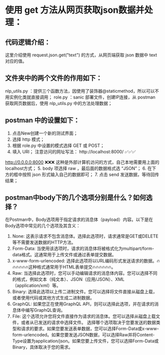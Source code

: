 # 使用 get 方法从网页获取json数据并处理：
## 代码逻辑介绍：
这里介绍使用 request.json.get("text") 的方式，从网页端获取 json 数据中 text 对应的值。
## 文件夹中的两个文件的作用如下：
nlp_utils.py ：提供三个函数方法，因使用了装饰器@staticmethod，所以可以不用实例化类就直接调用；
role.py ：sanic 部署文件，创建IP连接，从 postman 获取网页数据后，使用 nlp_utils.py 中的方法处理数据；
## postman 中的设置如下：
1. 点击New创建一个新的测试界面；
2. 选择 http 模式；
3. 根据 role.py 中设置的模式选择 GET 或 POST；
4. 填入 URl；
注意访问的网址写法：
http://localhost:8000/   ✅✅✅

http://0.0.0.0:8000      ❌❌❌ 这种是外部计算机访问的方式，自己本地需要用上面的localhost方式；
5. body 项选择 raw ，最后面的数据格式选 “JSON”；
6. 在下方的框中按照 json 形式输入自己的数据即可；
7. 点击 send 发送数据，等待回传结果；

## postman中body下的几个选项分别是什么？如何选择？
在Postman中，Body选项用于指定请求的消息体（payload）内容。以下是在Body选项中常见的几个选项及其含义：
1. None: 这表示请求不包含消息体。选择此选项时，请求通常是GET或DELETE等不需要发送数据的HTTP方法。
2. Form-Data: 当使用该选项时，请求的消息体将被格式化为multipart/form-data格式。这通常用于上传文件或通过表单提交数据。
3. x-www-form-urlencoded: 选择此选项将以URL编码形式发送请求的数据。🔥🔥🔥🔥🔥🔥这种格式通常用于HTML表单提交🔥🔥🔥🔥🔥🔥。
4. Raw: 当选择此选项时，您可以手动编辑请求的消息体内容。您可以选择不同的格式，例如文本（纯文本）、JSON（应用/JSON）、XML（application/xml）等。
5. Binary: 选择此选项以上传二进制文件。您可以选择将文件直接从磁盘上载，或者使用代码或其他方式生成二进制数据。
6. GraphQL: 如果您正在使用GraphQL API，则可以选择此选项，并在请求的消息体中编写GraphQL查询。
7. File: 这个选项允许您将文件直接作为请求的消息体。您可以选择从磁盘上载文件，或者从已发送的请求中选择文件。
选择哪个选项取决于您要发送的数据类型和请求的要求。如果您要发送表单数据，您可以选择Form-Data或x-www-form-urlencoded。如果您要发送JSON数据，可以选择Raw并将Content-Type设置为application/json。如果您要上传文件，您可以选择Form-Data或Binary，具体取决于您的需求。
